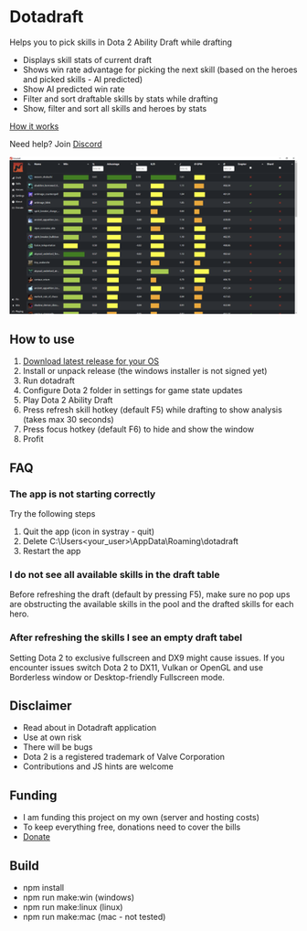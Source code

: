 # Dotadraft

Helps you to pick skills in Dota 2 Ability Draft while drafting

- Displays skill stats of current draft
- Shows win rate advantage for picking the next skill (based on the heroes and picked skills - AI predicted)
- Show AI predicted win rate 
- Filter and sort draftable skills by stats while drafting
- Show, filter and sort all skills and heroes by stats 

[How it works](https://www.youtube.com/watch?v=hCMO2ZYyIDU)

Need help? Join [Discord](https://discord.gg/ZNPM4AV2gh)

![dotadraft screenshot](https://raw.githubusercontent.com/dotadraft/dotadraft_ui/master/images/screenshot.png "Dotadraft")

## How to use

1. [Download latest release for your OS](https://github.com/dotadraft/dotadraft_ui/releases)
2. Install or unpack release (the windows installer is not signed yet)
3. Run dotadraft
4. Configure Dota 2 folder in settings for game state updates
5. Play Dota 2 Ability Draft
6. Press refresh skill hotkey (default F5) while drafting to show analysis (takes max 30 seconds)
7. Press focus hotkey (default F6) to hide and show the window
8. Profit

## FAQ

### The app is not starting correctly

Try the following steps

1. Quit the app (icon in systray - quit)
2. Delete C:\Users\<your_user>\AppData\Roaming\dotadraft
3. Restart the app

### I do not see all available skills in the draft table

Before refreshing the draft (default by pressing F5), make sure no pop ups are obstructing the available skills in the pool and the drafted skills for each hero.

### After refreshing the skills I see an empty draft tabel

Setting Dota 2 to exclusive fullscreen and DX9 might cause issues.
If you encounter issues switch Dota 2 to DX11, Vulkan or OpenGL and use Borderless window or Desktop-friendly Fullscreen mode.

## Disclaimer

- Read about in Dotadraft application
- Use at own risk
- There will be bugs
- Dota 2 is a registered trademark of Valve Corporation
- Contributions and JS hints are welcome

## Funding

- I am funding this project on my own (server and hosting costs)
- To keep everything free, donations need to cover the bills
- [Donate](https://www.paypal.com/donate?hosted_button_id=DM426FKQMXSRA)

## Build

- npm install
- npm run make:win (windows)
- npm run make:linux (linux)
- npm run make:mac (mac - not tested)

